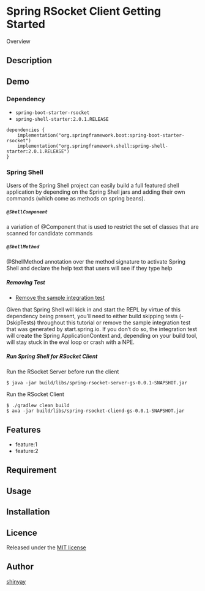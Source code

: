 # Spring RSocket Client Getting Started

Overview

## Description

## Demo
### Dependency
- `spring-boot-starter-rsocket`
- `spring-shell-starter:2.0.1.RELEASE`

```
dependencies {
	implementation("org.springframework.boot:spring-boot-starter-rsocket")
	implementation("org.springframework.shell:spring-shell-starter:2.0.1.RELEASE")
}
```

### Spring Shell
Users of the Spring Shell project can easily build a full featured shell application by depending on the Spring Shell jars and adding their own commands (which come as methods on spring beans). 

##### `@ShellComponent`
a variation of @Component that is used to restrict the set of classes that are scanned for candidate commands

##### `@ShellMethod`
@ShellMethod annotation over the method signature to activate Spring Shell and declare the help text that users will see if they type help

##### Removing Test
- [Remove the sample integration test](https://docs.spring.io/spring-shell/docs/current-SNAPSHOT/reference/htmlsingle/#_adding_a_dependency_on_spring_shell)

Given that Spring Shell will kick in and start the REPL by virtue of this dependency being present, you’ll need to either build skipping tests (-DskipTests) throughout this tutorial or remove the sample integration test that was generated by start.spring.io. If you don’t do so, the integration test will create the Spring ApplicationContext and, depending on your build tool, will stay stuck in the eval loop or crash with a NPE.

##### Run Spring Shell for RSocket Client
Run the RSocket Server before run the client
```
$ java -jar build/libs/spring-rsocket-server-gs-0.0.1-SNAPSHOT.jar
```

Run the RSocket Client
```
$ ./gradlew clean build
$ ava -jar build/libs/spring-rsocket-cliend-gs-0.0.1-SNAPSHOT.jar
```

## Features

- feature:1
- feature:2

## Requirement

## Usage

## Installation

## Licence

Released under the [MIT license](https://gist.githubusercontent.com/shinyay/56e54ee4c0e22db8211e05e70a63247e/raw/34c6fdd50d54aa8e23560c296424aeb61599aa71/LICENSE)

## Author

[shinyay](https://github.com/shinyay)

